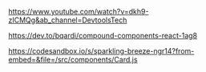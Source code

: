 https://www.youtube.com/watch?v=dkh9-zICMQg&ab_channel=DevtoolsTech

https://dev.to/bqardi/compound-components-react-1ag8

https://codesandbox.io/s/sparkling-breeze-ngr14?from-embed=&file=/src/components/Card.js
